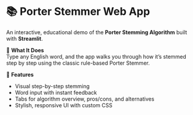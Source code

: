 # 📚 Porter Stemmer Web App

An interactive, educational demo of the **Porter Stemming Algorithm** built with **Streamlit**.

🔎 **What It Does**  
Type any English word, and the app walks you through how it’s stemmed step by step using the classic rule-based Porter Stemmer.

🎯 **Features**
- Visual step-by-step stemming
- Word input with instant feedback
- Tabs for algorithm overview, pros/cons, and alternatives
- Stylish, responsive UI with custom CSS
